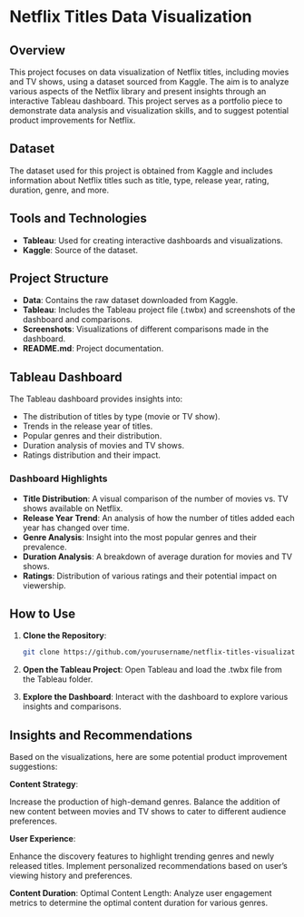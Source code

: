 # Netflix Titles Data Visualization

## Overview

This project focuses on data visualization of Netflix titles, including movies and TV shows, using a dataset sourced from Kaggle. The aim is to analyze various aspects of the Netflix library and present insights through an interactive Tableau dashboard. This project serves as a portfolio piece to demonstrate data analysis and visualization skills, and to suggest potential product improvements for Netflix.

## Dataset

The dataset used for this project is obtained from Kaggle and includes information about Netflix titles such as title, type, release year, rating, duration, genre, and more.

## Tools and Technologies

- **Tableau**: Used for creating interactive dashboards and visualizations.
- **Kaggle**: Source of the dataset.

## Project Structure

- **Data**: Contains the raw dataset downloaded from Kaggle.
- **Tableau**: Includes the Tableau project file (.twbx) and screenshots of the dashboard and comparisons.
- **Screenshots**: Visualizations of different comparisons made in the dashboard.
- **README.md**: Project documentation.

## Tableau Dashboard

The Tableau dashboard provides insights into:

- The distribution of titles by type (movie or TV show).
- Trends in the release year of titles.
- Popular genres and their distribution.
- Duration analysis of movies and TV shows.
- Ratings distribution and their impact.

### Dashboard Highlights

- **Title Distribution**: A visual comparison of the number of movies vs. TV shows available on Netflix.
- **Release Year Trend**: An analysis of how the number of titles added each year has changed over time.
- **Genre Analysis**: Insight into the most popular genres and their prevalence.
- **Duration Analysis**: A breakdown of average duration for movies and TV shows.
- **Ratings**: Distribution of various ratings and their potential impact on viewership.

## How to Use

1. **Clone the Repository**: 
   ```bash
   git clone https://github.com/yourusername/netflix-titles-visualization.git
2. **Open the Tableau Project**:
Open Tableau and load the .twbx file from the Tableau folder.

3. **Explore the Dashboard**:
Interact with the dashboard to explore various insights and comparisons.

## Insights and Recommendations
Based on the visualizations, here are some potential product improvement suggestions:

**Content Strategy**:

Increase the production of high-demand genres.
Balance the addition of new content between movies and TV shows to cater to different audience preferences.

**User Experience**:

Enhance the discovery features to highlight trending genres and newly released titles.
Implement personalized recommendations based on user’s viewing history and preferences.

**Content Duration**:
Optimal Content Length: Analyze user engagement metrics to determine the optimal content duration for various genres.

